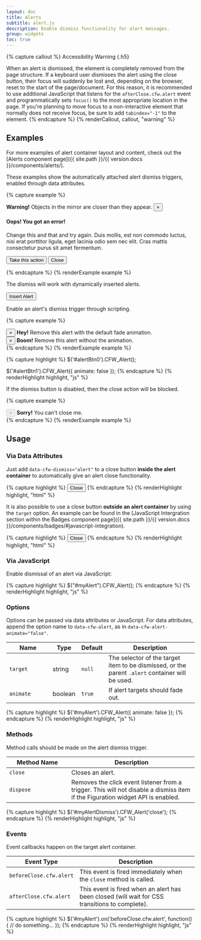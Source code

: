 ```yaml
---
layout: doc
title: Alerts
subtitle: alert.js
description: Enable dismiss functionality for alert messages.
group: widgets
toc: true
---
```


{% capture callout %}
Accessibility Warning
{.h5}

When an alert is dismissed, the element is completely removed from the page structure. If a keyboard user dismisses the alert using the close button, their focus will suddenly be lost and, depending on the browser, reset to the start of the page/document. For this reason, it is  recommended to use additional JavaScript that listens for the `afterClose.cfw.alert` event and programmatically sets `focus()` to the most appropriate location in the page. If you're planning to move focus to a non-interactive element that normally does not receive focus, be sure to add `tabindex="-1"` to the element.
{% endcapture %}
{% renderCallout, callout, "warning" %}

## Examples

For more examples of alert container layout and content, check out the [Alerts component page]({{ site.path }}/{{ version.docs }}/components/alerts/).

These examples show the automatically attached alert dismiss triggers, enabled through data attributes.

{% capture example %}
<div class="alert alert-warning" role="alert">
  <strong>Warning!</strong> Objects in the mirror are closer than they appear.
  <button type="button" class="close" data-cfw-dismiss="alert" aria-label="Close"><span aria-hidden="true">&times;</span></button>
</div>

<div class="alert alert-danger" role="alert">
  <h4>Oops! You got an error!</h4>
  <p>Change this and that and try again. Duis mollis, est non commodo luctus, nisi erat porttitor ligula, eget lacinia odio sem nec elit. Cras mattis consectetur purus sit amet fermentum.</p>
  <p>
    <button type="button" class="btn btn-danger">Take this action</button>
    <button type="button" class="btn btn-secondary" data-cfw-dismiss="alert">Close</button>
  </p>
</div>
{% endcapture %}
{% renderExample example %}

The dismiss will work with dynamically inserted alerts.

<div class="cf-example cf-example-bottom">
  <p>
    <button type="button" class="btn btn-outline-primary" id="alert-create">Insert Alert</button>
  </p>
  <div id="alert-demo"></div>

  <script>
    $('#alert-create').on('click', function(event) {
      if (event) event.preventDefault();
      $('#alert-demo').after('<div class="alert alert-info" role="alert"><button type="button" class="close" data-cfw-dismiss="alert" aria-label="Close"><span aria-hidden="true">&times</span></button><strong>Sample alert!</strong> Click my close button --&gt;</div>');
    });
  </script>
</div>

Enable an alert's dismiss trigger through scripting.

{% capture example %}
<div class="alert alert-primary" role="alert">
  <button id="alertBtn0" type="button" class="close" aria-label="Close"><span aria-hidden="true">&times;</span></button>
  <strong>Hey!</strong> Remove this alert with the default fade animation.
</div>

<div class="alert alert-secondary" role="alert" id="alert1">
  <button id="alertBtn1" type="button" class="close" aria-label="Close"><span aria-hidden="true">&times;</span></button>
  <strong>Boom!</strong> Remove this alert without the animation.
</div>
{% endcapture %}
{% renderExample example %}

{% capture highlight %}
$('#alertBtn0').CFW_Alert();

$('#alertBtn1').CFW_Alert({
  animate: false
});
{% endcapture %}
{% renderHighlight highlight, "js" %}

<script>
$('#alertBtn0').CFW_Alert();
$('#alertBtn1').CFW_Alert({ animate: false });
</script>

If the dismiss button is disabled, then the close action will be blocked.

{% capture example %}
<div class="alert alert-danger" role="alert">
  <button type="button" class="close" data-cfw-dismiss="alert" aria-label="Close" disabled><span aria-hidden="true">&times;</span></button>
  <strong>Sorry!</strong> You can't close me.
</div>
{% endcapture %}
{% renderExample example %}

## Usage

### Via Data Attributes

Just add `data-cfw-dismiss="alert"` to a close button **inside the alert container** to automatically give an alert close functionality.

{% capture highlight %}
<button type="button" class="close" data-cfw-dismiss="alert">Close</button>
{% endcapture %}
{% renderHighlight highlight, "html" %}

It is also possible to use a close button **outside an alert container** by using the `target` option. An example can be found in the [JavaScript Intergration section within the Badges component page]({{ site.path }}/{{ version.docs }}/components/badges/#javascript-integration).

{% capture highlight %}
<button type="button" class="close" data-cfw-dismiss="alert" data-cfw-alert-target="#myAlert">Close</button>
{% endcapture %}
{% renderHighlight highlight, "html" %}

### Via JavaScript

Enable dismissal of an alert via JavaScript:

{% capture highlight %}
$("#myAlert").CFW_Alert();
{% endcapture %}
{% renderHighlight highlight, "js" %}

### Options

Options can be passed via data attributes or JavaScript. For data attributes, append the option name to `data-cfw-alert`, as in `data-cfw-alert-animate="false"`.

<div class="table-scroll">
  <table class="table table-bordered table-striped">
    <thead>
      <tr>
        <th style="width: 100px;">Name</th>
        <th style="width: 50px;">Type</th>
        <th style="width: 50px;">Default</th>
        <th>Description</th>
      </tr>
    </thead>
    <tbody>
      <tr>
        <td><code>target</code></td>
        <td>string</td>
        <td><code>null</code></td>
        <td>The selector of the target item to be dismissed, or the parent <code>.alert</code> container will be used.</td>
      </tr>
      <tr>
        <td><code>animate</code></td>
        <td>boolean</td>
        <td><code>true</code></td>
        <td>If alert targets should fade out.</td>
      </tr>
    </tbody>
  </table>
</div>

{% capture highlight %}
$('#myAlert').CFW_Alert({
    animate: false
});
{% endcapture %}
{% renderHighlight highlight, "js" %}

### Methods

Method calls should be made on the alert dismiss trigger.

<div class="table-scroll">
  <table class="table table-bordered table-striped">
    <thead>
      <tr>
        <th style="width: 150px;">Method Name</th>
        <th>Description</th>
      </tr>
    </thead>
    <tbody>
      <tr>
        <td><code>close</code></td>
        <td>Closes an alert.</td>
      </tr>
      <tr>
        <td><code>dispose</code></td>
        <td>Removes the click event listener from a trigger. This will not disable a dismiss item if the Figuration widget API is enabled.</td>
      </tr>
    </tbody>
  </table>
</div>

{% capture highlight %}
$('#myAlertDismiss').CFW_Alert('close');
{% endcapture %}
{% renderHighlight highlight, "js" %}

### Events

Event callbacks happen on the target alert container.

<div class="table-scroll">
  <table class="table table-bordered table-striped">
    <thead>
      <tr>
        <th style="width: 150px;">Event Type</th>
        <th>Description</th>
      </tr>
    </thead>
    <tbody>
      <tr>
        <td><code>beforeClose.cfw.alert</code></td>
        <td>This event is fired immediately when the <code>close</code> method is called.</td>
      </tr>
      <tr>
        <td><code>afterClose.cfw.alert</code></td>
        <td>This event is fired when an alert has been closed (will wait for CSS transitions to complete).</td>
      </tr>
    </tbody>
  </table>
</div>

{% capture highlight %}
$('#myAlert').on('beforeClose.cfw.alert', function() {
  // do something...
});
{% endcapture %}
{% renderHighlight highlight, "js" %}
